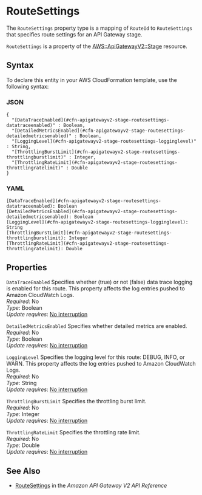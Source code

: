 # RouteSettings<a name="aws-properties-apigatewayv2-stage-routesettings"></a>

<a name="aws-properties-apigatewayv2-stage-routesettings-description"></a>The `RouteSettings` property type is a mapping of `RouteId` to `RouteSettings` that specifies route settings for an API Gateway stage\.

<a name="aws-properties-apigatewayv2-stage-routesettings-inheritance"></a> `RouteSettings` is a property of the [AWS::ApiGatewayV2::Stage](aws-resource-apigatewayv2-stage.md) resource\.

## Syntax<a name="aws-properties-apigatewayv2-stage-routesettings-syntax"></a>

To declare this entity in your AWS CloudFormation template, use the following syntax:

### JSON<a name="aws-properties-apigatewayv2-stage-routesettings-syntax.json"></a>

```
{
  "[DataTraceEnabled](#cfn-apigatewayv2-stage-routesettings-datatraceenabled)" : Boolean,
  "[DetailedMetricsEnabled](#cfn-apigatewayv2-stage-routesettings-detailedmetricsenabled)" : Boolean,
  "[LoggingLevel](#cfn-apigatewayv2-stage-routesettings-logginglevel)" : String,
  "[ThrottlingBurstLimit](#cfn-apigatewayv2-stage-routesettings-throttlingburstlimit)" : Integer,
  "[ThrottlingRateLimit](#cfn-apigatewayv2-stage-routesettings-throttlingratelimit)" : Double
}
```

### YAML<a name="aws-properties-apigatewayv2-stage-routesettings-syntax.yaml"></a>

```
[DataTraceEnabled](#cfn-apigatewayv2-stage-routesettings-datatraceenabled): Boolean
[DetailedMetricsEnabled](#cfn-apigatewayv2-stage-routesettings-detailedmetricsenabled): Boolean
[LoggingLevel](#cfn-apigatewayv2-stage-routesettings-logginglevel): String
[ThrottlingBurstLimit](#cfn-apigatewayv2-stage-routesettings-throttlingburstlimit): Integer
[ThrottlingRateLimit](#cfn-apigatewayv2-stage-routesettings-throttlingratelimit): Double
```

## Properties<a name="aws-properties-apigatewayv2-stage-routesettings-properties"></a>

`DataTraceEnabled`  <a name="cfn-apigatewayv2-stage-routesettings-datatraceenabled"></a>
Specifies whether \(true\) or not \(false\) data trace logging is enabled for this route\. This property affects the log entries pushed to Amazon CloudWatch Logs\.   
 *Required*: No  
 *Type*: Boolean  
 *Update requires*: [No interruption](using-cfn-updating-stacks-update-behaviors.md#update-no-interrupt) 

`DetailedMetricsEnabled`  <a name="cfn-apigatewayv2-stage-routesettings-detailedmetricsenabled"></a>
Specifies whether detailed metrics are enabled\.  
 *Required*: No  
 *Type*: Boolean  
 *Update requires*: [No interruption](using-cfn-updating-stacks-update-behaviors.md#update-no-interrupt) 

`LoggingLevel`  <a name="cfn-apigatewayv2-stage-routesettings-logginglevel"></a>
Specifies the logging level for this route: DEBUG, INFO, or WARN\. This property affects the log entries pushed to Amazon CloudWatch Logs\.  
 *Required*: No  
 *Type*: String  
 *Update requires*: [No interruption](using-cfn-updating-stacks-update-behaviors.md#update-no-interrupt) 

`ThrottlingBurstLimit`  <a name="cfn-apigatewayv2-stage-routesettings-throttlingburstlimit"></a>
Specifies the throttling burst limit\.  
 *Required*: No  
 *Type*: Integer  
 *Update requires*: [No interruption](using-cfn-updating-stacks-update-behaviors.md#update-no-interrupt) 

`ThrottlingRateLimit`  <a name="cfn-apigatewayv2-stage-routesettings-throttlingratelimit"></a>
Specifies the throttling rate limit\.  
 *Required*: No  
 *Type*: Double  
 *Update requires*: [No interruption](using-cfn-updating-stacks-update-behaviors.md#update-no-interrupt) 

## See Also<a name="aws-properties-apigatewayv2-stage-routesettings-seealso"></a>
+  [RouteSettings](https://docs.aws.amazon.com//apigatewayv2/latest/api-reference/apis-apiid-stages-stagename.html#apis-apiid-stages-stagename-model-routesettings) in the *Amazon API Gateway V2 API Reference* 